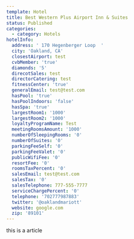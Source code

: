 ```yaml
---
template: Hotel 
title: Best Western Plus Airport Inn & Suites
status: Published
categories:
  - category: Hotels
hotelInfo:
  address: ' 170 Hegenberger Loop  '
  city: 'Oakland, CA'
  closestAirport: test
  cvbMember: 'true'
  diamonds: '5'
  direcotSales: test
  directorCatering: test
  fitnessCenter: 'true'
  generalEmail: test@test.com
  hasPool: 'true'
  hasPoolIndoors: 'false'
  hasSpa: 'true'
  largestRoom1: '1000'
  largestRoom2: '1000'
  loyaltyProgramName: Test
  meetingRoomsAmount: '1000'
  numberOfSleepingRooms: '0'
  numberOfSuites: '0'
  parkingFeeSelf: '0'
  parkingFeeValet: '0'
  publicWifiFee: '0'
  resortFee: '0'
  roomsTaxPercent: '0'
  salesEmail: test@test.com
  salesTax: '0'
  salesTelephone: 777-555-7777
  serviceChargePercent: '0'
  telephone: '702777987883'
  twitter: '@oaklandmariott'
  website: google.com
  zip: '89101'
---
```


this is a article
